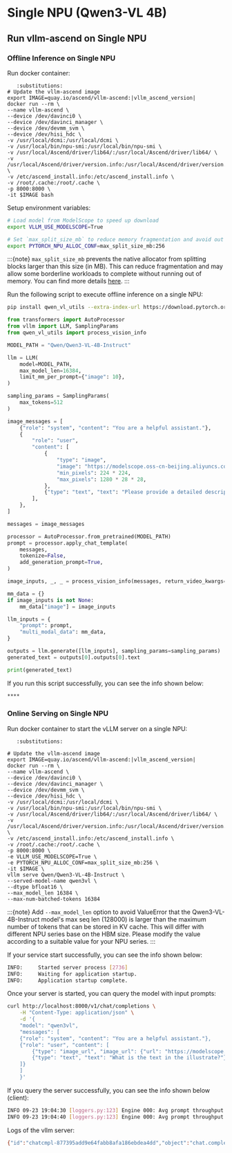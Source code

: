 # Single NPU (Qwen3-VL 4B)

## Run vllm-ascend on Single NPU

### Offline Inference on Single NPU

Run docker container:

```{code-block} bash
   :substitutions:
# Update the vllm-ascend image
export IMAGE=quay.io/ascend/vllm-ascend:|vllm_ascend_version|
docker run --rm \
--name vllm-ascend \
--device /dev/davinci0 \
--device /dev/davinci_manager \
--device /dev/devmm_svm \
--device /dev/hisi_hdc \
-v /usr/local/dcmi:/usr/local/dcmi \
-v /usr/local/bin/npu-smi:/usr/local/bin/npu-smi \
-v /usr/local/Ascend/driver/lib64/:/usr/local/Ascend/driver/lib64/ \
-v /usr/local/Ascend/driver/version.info:/usr/local/Ascend/driver/version.info \
-v /etc/ascend_install.info:/etc/ascend_install.info \
-v /root/.cache:/root/.cache \
-p 8000:8000 \
-it $IMAGE bash
```

Setup environment variables:

```bash
# Load model from ModelScope to speed up download
export VLLM_USE_MODELSCOPE=True

# Set `max_split_size_mb` to reduce memory fragmentation and avoid out of memory
export PYTORCH_NPU_ALLOC_CONF=max_split_size_mb:256
```

:::{note}
`max_split_size_mb` prevents the native allocator from splitting blocks larger than this size (in MB). This can reduce fragmentation and may allow some borderline workloads to complete without running out of memory. You can find more details [<u>here</u>](https://www.hiascend.com/document/detail/zh/CANNCommunityEdition/800alpha003/apiref/envref/envref_07_0061.html).
:::

Run the following script to execute offline inference on a single NPU:

```bash
pip install qwen_vl_utils --extra-index-url https://download.pytorch.org/whl/cpu/
```

```python
from transformers import AutoProcessor
from vllm import LLM, SamplingParams
from qwen_vl_utils import process_vision_info

MODEL_PATH = "Qwen/Qwen3-VL-4B-Instruct"

llm = LLM(
    model=MODEL_PATH,
    max_model_len=16384,
    limit_mm_per_prompt={"image": 10},
)

sampling_params = SamplingParams(
    max_tokens=512
)

image_messages = [
    {"role": "system", "content": "You are a helpful assistant."},
    {
        "role": "user",
        "content": [
            {
                "type": "image",
                "image": "https://modelscope.oss-cn-beijing.aliyuncs.com/resource/qwen.png",
                "min_pixels": 224 * 224,
                "max_pixels": 1280 * 28 * 28,
            },
            {"type": "text", "text": "Please provide a detailed description of this image"},
        ],
    },
]

messages = image_messages

processor = AutoProcessor.from_pretrained(MODEL_PATH)
prompt = processor.apply_chat_template(
    messages,
    tokenize=False,
    add_generation_prompt=True,
)

image_inputs, _, _ = process_vision_info(messages, return_video_kwargs=True)

mm_data = {}
if image_inputs is not None:
    mm_data["image"] = image_inputs

llm_inputs = {
    "prompt": prompt,
    "multi_modal_data": mm_data,
}

outputs = llm.generate([llm_inputs], sampling_params=sampling_params)
generated_text = outputs[0].outputs[0].text

print(generated_text)
```

If you run this script successfully, you can see the info shown below:

```bash
****
```
### Online Serving on Single NPU

Run docker container to start the vLLM server on a single NPU:

```{code-block} bash
   :substitutions:

# Update the vllm-ascend image
export IMAGE=quay.io/ascend/vllm-ascend:|vllm_ascend_version|
docker run --rm \
--name vllm-ascend \
--device /dev/davinci0 \
--device /dev/davinci_manager \
--device /dev/devmm_svm \
--device /dev/hisi_hdc \
-v /usr/local/dcmi:/usr/local/dcmi \
-v /usr/local/bin/npu-smi:/usr/local/bin/npu-smi \
-v /usr/local/Ascend/driver/lib64/:/usr/local/Ascend/driver/lib64/ \
-v /usr/local/Ascend/driver/version.info:/usr/local/Ascend/driver/version.info \
-v /etc/ascend_install.info:/etc/ascend_install.info \
-v /root/.cache:/root/.cache \
-p 8000:8000 \
-e VLLM_USE_MODELSCOPE=True \
-e PYTORCH_NPU_ALLOC_CONF=max_split_size_mb:256 \
-it $IMAGE \
vllm serve Qwen/Qwen3-VL-4B-Instruct \
--served-model-name qwen3vl \
--dtype bfloat16 \
--max_model_len 16384 \
--max-num-batched-tokens 16384 
```

:::{note}
Add `--max_model_len` option to avoid ValueError that the Qwen3-VL-4B-Instruct model's max seq len (128000) is larger than the maximum number of tokens that can be stored in KV cache. This will differ with different NPU series base on the HBM size. Please modify the value according to a suitable value for your NPU series.
:::

If your service start successfully, you can see the info shown below:

```bash
INFO:     Started server process [2736]
INFO:     Waiting for application startup.
INFO:     Application startup complete.
```

Once your server is started, you can query the model with input prompts:

```bash
curl http://localhost:8000/v1/chat/completions \
    -H "Content-Type: application/json" \
    -d '{
    "model": "qwen3vl",
    "messages": [
    {"role": "system", "content": "You are a helpful assistant."},
    {"role": "user", "content": [
        {"type": "image_url", "image_url": {"url": "https://modelscope.oss-cn-beijing.aliyuncs.com/resource/qwen.png"}},
        {"type": "text", "text": "What is the text in the illustrate?"}
    ]}
    ]
    }'
```

If you query the server successfully, you can see the info shown below (client):

```bash
INFO 09-23 19:04:30 [loggers.py:123] Engine 000: Avg prompt throughput: 6.5 tokens/s, Avg generation throughput: 0.7 tokens/s, Running: 0 reqs, Waiting: 0 reqs, GPU KV cache usage: 0.0%, Prefix cache hit rate: 0.0%
INFO 09-23 19:04:40 [loggers.py:123] Engine 000: Avg prompt throughput: 0.0 tokens/s, Avg generation throughput: 0.0 tokens/s, Running: 0 reqs, Waiting: 0 reqs, GPU KV cache usage: 0.0%, Prefix cache hit rate: 0.0%
```

Logs of the vllm server:

```bash
{"id":"chatcmpl-877395add9e64fabb8afa186ebdea4dd","object":"chat.completion","created":1758625462,"model":"qwen3vl","choices":[{"index":0,"message":{"role":"assistant","content":"TONGYI Qwen","refusal":null,"annotations":null,"audio":null,"function_call":null,"tool_calls":[],"reasoning_content":null},"logprobs":null,"finish_reason":"stop","stop_reason":null,"token_ids":null}],"service_tier":null,"system_fingerprint":null,"usage":{"prompt_tokens":65,"total_tokens":72,"completion_tokens":7,"prompt_tokens_details":null},"prompt_logprobs":null,"prompt_token_ids":null,"kv_transfer_params":null}
```